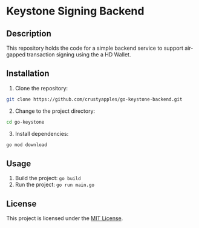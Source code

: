# Keystone Signing Backend

## Description

This repository holds the code for a simple backend service to support air-gapped transaction signing using the a HD Wallet.

## Installation

1. Clone the repository:

```bash
git clone https://github.com/crustyapples/go-keystone-backend.git
```

2. Change to the project directory: 

```bash
cd go-keystone
```

3. Install dependencies:

```bash
go mod download
```

## Usage

1. Build the project: `go build`
2. Run the project: `go run main.go`

## License

This project is licensed under the [MIT License](LICENSE).
